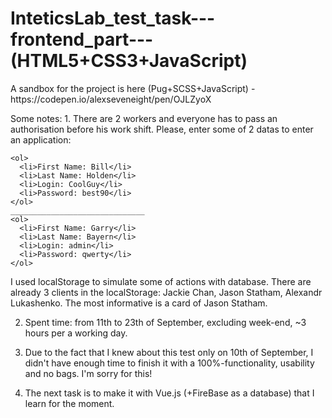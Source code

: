 # InteticsLab_test_task---frontend_part--- (HTML5+CSS3+JavaScript) 
<p>A sandbox for the project is here (Pug+SCSS+JavaScript) - https://codepen.io/alexseveneight/pen/OJLZyoX </p>
Some notes: 
1. There are 2 workers and everyone has to pass an authorisation before his work shift. 
Please, enter some of 2 datas to enter an application:

    <ol>
      <li>First Name: Bill</li>
      <li>Last Name: Holden</li>
      <li>Login: CoolGuy</li>
      <li>Password: best90</li>
    </ol> 
    ______________________________
    <ol>
      <li>First Name: Garry</li>
      <li>Last Name: Bayern</li>
      <li>Login: admin</li>
      <li>Password: qwerty</li>
    </ol>
      
I used localStorage to simulate some of actions with database. There are already 3 clients in the localStorage: Jackie Chan, Jason Statham, Alexandr Lukashenko. The most informative is a card of Jason Statham. 

2. Spent time: from 11th to 23th of September, excluding week-end, ~3 hours per a working day. 

3. Due to the fact that I knew about this test only on 10th of September, I didn't have enough time to finish it with a 100%-functionality, usability and no bags. I'm sorry for this!  

4. The next task is to make it with Vue.js (+FireBase as a database) that I learn for the moment. 
